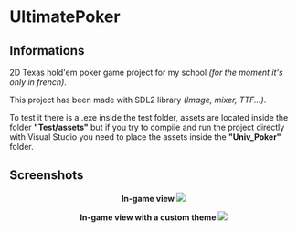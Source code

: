 # UltimatePoker
## Informations
2D Texas hold'em poker game project for my school *(for the moment it's only in french)*.

This project has been made with SDL2 library *(Image, mixer, TTF...)*.

To test it there is a .exe inside the test folder, assets are located inside the folder **"Test/assets"** but if you try to compile and run the project directly with Visual Studio you need to place the assets inside the **"Univ_Poker"** folder.

## Screenshots
<p align="center"> <b> In-game view <b>
<img src="https://user-images.githubusercontent.com/65224852/235274041-89e0f8fa-a59f-4d32-b8d5-d0822742af80.png">
</p>

<p align="center"> <b> In-game view with a custom theme <b>
<img src="https://user-images.githubusercontent.com/65224852/235274581-e7a8b3c9-4720-4e67-8b2f-745b5744864c.png">
</p>
